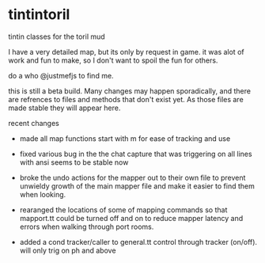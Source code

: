 # tintintoril
tintin classes for the toril mud

I have a very detailed map, but its only by request in game.
it was alot of work and fun to make, so I don't want to spoil the fun for others.

do a who @justmefjs to find me.

this is still a beta build.  Many changes may happen sporadically,
and there are refrences to files and methods that don't exist yet.
As those files are made stable they will appear here.

recent changes

-	made all map functions start with m<command> for ease of tracking and use

-	fixed various bug in the the chat capture that was triggering on all lines with ansi
	seems to be stable now
	
-	broke the undo actions for the mapper out to their own file to prevent unwieldy growth
	of the main mapper file and make it easier to find them when looking.

-	rearanged the locations of some of mapping commands so that mapport.tt could be turned
	off and on to reduce mapper latency and errors when walking through port rooms.

-	added a cond tracker/caller to general.tt control through tracker (on/off).
	will only trig on ph and above